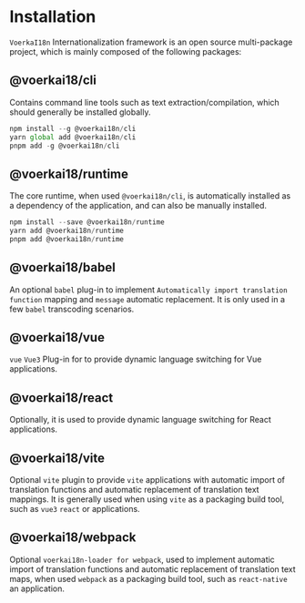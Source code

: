 # Installation<!-- {docsify-ignore-all} -->

 `VoerkaI18n` Internationalization framework is an open source multi-package project, which is mainly composed of the following packages:

## @voerkai18/cli

Contains command line tools such as text extraction/compilation, which should generally be installed globally.

```javascript 
npm install --g @voerkai18n/cli
yarn global add @voerkai18n/cli
pnpm add -g @voerkai18n/cli
```

## @voerkai18/runtime

The core runtime, when used `@voerkai18n/cli`, is automatically installed as a dependency of the application, and can also be manually installed.

```javascript 
npm install --save @voerkai18n/runtime
yarn add @voerkai18n/runtime
pnpm add @voerkai18n/runtime
``` 

## @voerkai18/babel

An optional `babel` plug-in to implement `Automatically import translation function` mapping and `message` automatic replacement. It is only used in a few `babel` transcoding scenarios.

## @voerkai18/vue

 `vue` `Vue3` Plug-in for to provide dynamic language switching for Vue applications.

## @voerkai18/react

Optionally, it is used to provide dynamic language switching for React applications.

## @voerkai18/vite

Optional `vite` plugin to provide `vite` applications with automatic import of translation functions and automatic replacement of translation text mappings. It is generally used when using `vite` as a packaging build tool, such as `vue3` `react` or applications.

## @voerkai18/webpack

Optional `voerkai18n-loader for webpack`, used to implement automatic import of translation functions and automatic replacement of translation text maps, when used `webpack` as a packaging build tool, such as `react-native` an application.
